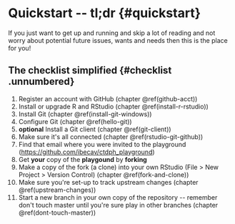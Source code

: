 # Quickstart -- tl;dr {#quickstart}

If you just want to get up and running and skip a lot of reading and not worry
about potential future issues, wants and needs then this is the place for you!

## The checklist simplified  {#checklist .unnumbered}

1. Register an account with GitHub (chapter \@ref(github-acct))
2. Install or upgrade R and RStudio (chapter \@ref(install-r-rstudio))
3. Install Git (chapter \@ref(install-git-windows))
4. Configure Git (chapter \@ref(hello-git))
5. **optional** Install a Git client (chapter \@ref(git-client))
6. Make sure it's all connected (chapter \@ref(rstudio-git-github))
7. Find that email where you were invited to the playground
   (https://github.com/ibecav/ctdph_playground)
8. Get **your** copy of the __playgound__ by **forking**
9. Make a copy of the fork (a clone) into your own RStudio (File > New Project >
   Version Control) (chapter \@ref(fork-and-clone))
10. Make sure you're set-up to track upstream changes (chapter
   \@ref(upstream-changes))
11. Start a new branch in your own copy of the repository -- remember don't
   touch master until you're sure play in other branches (chapter
   \@ref(dont-touch-master))
   
   
   



